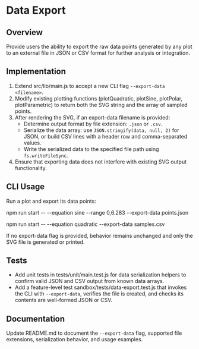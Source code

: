 # Data Export

## Overview
Provide users the ability to export the raw data points generated by any plot to an external file in JSON or CSV format for further analysis or integration.

## Implementation
1. Extend src/lib/main.js to accept a new CLI flag `--export-data <filename>`.
2. Modify existing plotting functions (plotQuadratic, plotSine, plotPolar, plotParametric) to return both the SVG string and the array of sampled points.
3. After rendering the SVG, if an export-data filename is provided:
   - Determine output format by file extension: `.json` or `.csv`.
   - Serialize the data array: use `JSON.stringify(data, null, 2)` for JSON, or build CSV lines with a header row and comma-separated values.
   - Write the serialized data to the specified file path using `fs.writeFileSync`.
4. Ensure that exporting data does not interfere with existing SVG output functionality.

## CLI Usage
Run a plot and export its data points:

npm run start -- --equation sine --range 0,6.283 --export-data points.json

npm run start -- --equation quadratic --export-data samples.csv

If no export-data flag is provided, behavior remains unchanged and only the SVG file is generated or printed.

## Tests
- Add unit tests in tests/unit/main.test.js for data serialization helpers to confirm valid JSON and CSV output from known data arrays.
- Add a feature-level test sandbox/tests/data-export.test.js that invokes the CLI with `--export-data`, verifies the file is created, and checks its contents are well-formed JSON or CSV.

## Documentation
Update README.md to document the `--export-data` flag, supported file extensions, serialization behavior, and usage examples.